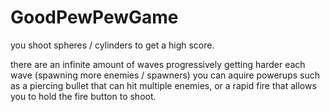 # GoodPewPewGame
 

you shoot spheres / cylinders to get a high score.

there are an infinite amount of waves progressively getting harder each wave (spawning more enemies / spawners)
you can aquire powerups such as a piercing bullet that can hit multiple enemies, or a rapid fire that allows you to hold the
fire button to shoot.
